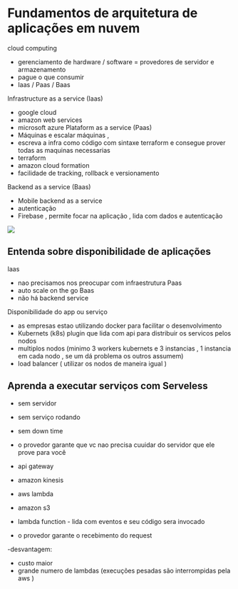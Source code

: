 # Fundamentos de arquitetura de aplicações em nuvem
cloud computing 
- gerenciamento de hardware / software 
= provedores de servidor e armazenamento 
- pague o que consumir 
- Iaas / Paas / Baas 

 Infrastructure as a service  (Iaas) 
 - google cloud 
 - amazon web services 
 - microsoft azure 
 Plataform as a service (Paas) 
 - Máquinas e escalar máquinas , 
 - escreva a infra como código com sintaxe terraform e consegue prover todas as maquinas necessarias 
 - terraform 
 - amazon cloud formation 
 - facilidade de tracking, rollback e versionamento 
 
 Backend as a service (Baas) 
 - Mobile backend as a service 
  - autenticação 
  - Firebase , permite focar na aplicação , lida com dados e autenticação 
 
 ![](https://github.com/luizrosalba/Arquitetura-de-Sistemas-Avan-ado.md/blob/master/Capturar1221.PNG?raw=true) 
 
 ## Entenda sobre disponibilidade de aplicações
 Iaas 
 - nao precisamos nos preocupar com infraestrutura
 Paas 
 - auto scale on the go
 Baas 
 - não há backend service 
 
 Disponibilidade do app ou serviço 
 - as empresas estao utilizando docker para facilitar o desenvolvimento 
 - Kubernets (k8s) plugin que lida com api para distribuir os servicos pelos nodos  
 - multiplos nodos (minimo 3 workers kubernets e 3 instancias , 1 instancia em cada nodo , se um dá problema os outros assumem) 
 - load balancer ( utilizar os nodos de maneira igual ) 
 
 
 ## Aprenda a executar serviços com Serveless 
 
 - sem servidor 
 - sem serviço rodando 
 - sem down time 
 - o provedor garante que vc nao precisa cuuidar do servidor que ele prove para você  
 
 - api gateway 
 - amazon kinesis
 - aws lambda 
 - amazon s3 
 
 - lambda function - lida com eventos e seu código sera invocado 
 - o provedor garante o recebimento do request 
 
 -desvantagem: 
 - custo maior 
 - grande numero de lambdas (execuções pesadas são interrompidas pela aws ) 
 
 
 
 
 
